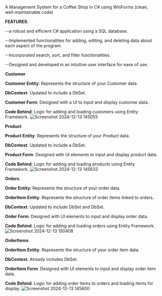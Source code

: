 A Management System for a Coffee Shop in C# using WinForms (clean, well-maintainable code)
    
**FEATURES**:

--a robust and efficient C# application using a SQL database.

--Implemented functionalities for adding, editing, and deleting data about each aspect of the program.

--Incorporated search, sort, and filter functionalities.

--Designed and developed in an intuitive user interface for ease of use.

**Customer**

**Customer Entity**: Represents the structure of your Customer data. 

**DbContext**: Updated to include a DbSet<Customer>.

**Customer Form**: Designed with a UI to input and display customer data.

**Code Behind**: Logic for adding and loading customers using Entity Framework.
![Screenshot 2024-12-13 145055](https://github.com/user-attachments/assets/b7ca71e2-d7a3-4735-82fa-3b2df5a19ffa)


**Product**

**Product Entity**: Represents the structure of your Product data.

**DbContext**: Updated to include a DbSet<Product>.

**Product Form**: Designed with UI elements to input and display product data.

**Code Behind**: Logic for adding and loading products using Entity Framework.
![Screenshot 2024-12-13 145633](https://github.com/user-attachments/assets/6b2597eb-ec25-4807-af22-10b329377326)

**Orders**

**Order Entity**: Represents the structure of your order data.

**OrderItem Entity**: Represents the structure of order items linked to orders.

**DbContext**: Updated to include DbSet<Order> and DbSet<OrderItem>.

**Order Form**: Designed with UI elements to input and display order data.

**Code Behind**: Logic for adding and loading orders using Entity Framework.
![Screenshot 2024-12-13 150408](https://github.com/user-attachments/assets/0c912e2b-c5d9-4f75-afcd-5d6ef7b7af56)


**OrderItems**

**OrderItem Entity**: Represents the structure of your order item data.

**DbContext**: Already includes DbSet<OrderItem>.

**OrderItem Form**: Designed with UI elements to input and display order item data.

**Code Behind**: Logic for adding order items to orders and loading items for display.
![Screenshot 2024-12-13 145600](https://github.com/user-attachments/assets/8ceb1569-e6d0-44aa-82ad-e8d53b0be1b3)
